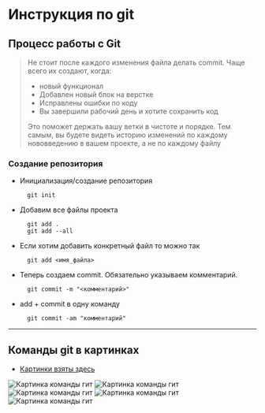 # Инструкция по git

## Процесс работы с Git

>Не стоит после каждого изменения файла делать commit. Чаще всего их создают, когда:
>
> * новый функционал
> * Добавлен новый блок на верстке
> * Исправлены ошибки по коду
> * Вы завершили рабочий день и хотите сохранить код
>
> Это поможет держать вашу ветки в чистоте и порядке. Тем самым, вы будете видеть историю изменений по каждому нововведению в вашем проекте, а не по каждому файлу

### Создание репозитория

* Инициализация/создание репозитория

        git init 
* Добавим все файлы проекта

        git add .
        git add --all
* Если хотим добавить конкретный файл то можно так

        git add <имя_файла>
* Теперь создаем commit. Обязательно указываем комментарий.

        git commit -m "<комментарий>"
* add + commit в одну команду

        git commit -am "комментарий"

---

## Команды git в картинках
* [Картинки взяты здесь](https://proglib.io/p/git-cheatsheet)

![Картинка команды гит](./images/git_1.jpg)
![Картинка команды гит](./images/git_1.1.jpg)
![Картинка команды гит](./images/git_2.jpg)
![Картинка команды гит](./images/git_3.jpg)
![Картинка команды гит](./images/git_4.jpg)